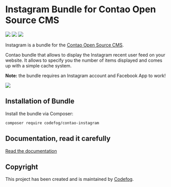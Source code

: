 # Instagram Bundle for Contao Open Source CMS

![](https://img.shields.io/packagist/v/codefog/contao-instagram.svg)
![](https://img.shields.io/packagist/l/codefog/contao-instagram.svg)
![](https://img.shields.io/packagist/dt/codefog/contao-instagram.svg)

Instagram is a bundle for the [Contao Open Source CMS](https://contao.org).

Contao bundle that allows to display the Instagram recent user feed on your website. It allows to specify you
the number of items displayed and comes up with a simple cache system.

**Note:** the bundle requires an Instagram account and Facebook App to work!

![](docs/images/preview.png)

## Installation of Bundle

Install the bundle via Composer:

```
composer require codefog/contao-instagram
```

## Documentation, read it carefully

[Read the documentation](docs/README.md)

## Copyright

This project has been created and is maintained by [Codefog](https://codefog.pl).

